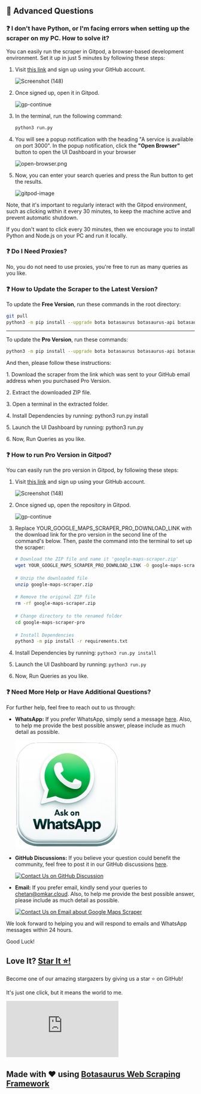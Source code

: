 ## 🤔 Advanced Questions

### ❓ I don't have Python, or I'm facing errors when setting up the scraper on my PC. How to solve it?

You can easily run the scraper in Gitpod, a browser-based development environment. Set it up in just 5 minutes by following these steps:

1. Visit [this link](https://gitpod.io/#https://github.com/omkarcloud/google-maps-scraper) and sign up using your GitHub account.
   
   ![Screenshot (148)](https://raw.githubusercontent.com/omkarcloud/google-maps-scraper/master/screenshots/open-in-gitpod.png)
  
2. Once signed up, open it in Gitpod.   

   ![gp-continue](https://raw.githubusercontent.com/omkarcloud/google-maps-scraper/master/screenshots/gp-continue.png)

3. In the terminal, run the following command:
   ```bash
   python3 run.py
   ```
4. You will see a popup notification with the heading "A service is available on port 3000". In the popup notification, click the **"Open Browser"** button to open the UI Dashboard in your browser

   ![open-browser.png](https://raw.githubusercontent.com/omkarcloud/google-maps-scraper/master/screenshots/open-browser.png)

5. Now, you can enter your search queries and press the Run button to get the results.

   ![gitpod-image](https://raw.githubusercontent.com/omkarcloud/google-maps-scraper/master/screenshots/gitpod-image.png)

Note, that it's important to regularly interact with the Gitpod environment, such as clicking within it every 30 minutes, to keep the machine active and prevent automatic shutdown. 

If you don't want to click every 30 minutes, then we encourage you to install Python and Node.js on your PC and run it locally. 

### ❓ Do I Need Proxies?

No, you do not need to use proxies, you're free to run as many queries as you like.

### ❓ How to Update the Scraper to the Latest Version?

To update the **Free Version**, run these commands in the root directory:

```bash
git pull
python3 -m pip install --upgrade bota botasaurus botasaurus-api botasaurus-requests botasaurus-driver botasaurus-proxy-authentication botasaurus-server
```

---

To update the **Pro Version**, run these commands:

```bash 
python3 -m pip install --upgrade bota botasaurus botasaurus-api botasaurus-requests botasaurus-driver botasaurus-proxy-authentication botasaurus-server
```

And then, please follow these instructions:

1.⁠ ⁠Download the scraper from the link which was sent to your GitHub email address when you purchased Pro Version.

2.⁠ ⁠Extract the downloaded ZIP file.

3.⁠ ⁠Open a terminal in the extracted folder.

4.⁠ ⁠Install Dependencies by running: python3 run.py install

5.⁠ ⁠Launch the UI Dashboard by running: python3 run.py

6.⁠ ⁠Now, Run Queries as you like.

### ❓ How to run Pro Version in Gitpod?

You can easily run the pro version in Gitpod, by following these steps:

1. Visit [this link](https://gitpod.io/#https://github.com/omkarcloud/google-maps-scraper) and sign up using your GitHub account.
   
   ![Screenshot (148)](https://raw.githubusercontent.com/omkarcloud/google-maps-scraper/master/screenshots/open-in-gitpod.png)
  
2. Once signed up, open the repository in Gitpod.   

   ![gp-continue](https://raw.githubusercontent.com/omkarcloud/google-maps-scraper/master/screenshots/gp-continue.png)

3. Replace YOUR_GOOGLE_MAPS_SCRAPER_PRO_DOWNLOAD_LINK with the download link for the pro version in the second line of the command's below. Then, paste the command into the terminal to set up the scraper:
   ```bash
   # Download the ZIP file and name it 'google-maps-scraper.zip'
   wget YOUR_GOOGLE_MAPS_SCRAPER_PRO_DOWNLOAD_LINK -O google-maps-scraper.zip

   # Unzip the downloaded file
   unzip google-maps-scraper.zip

   # Remove the original ZIP file
   rm -rf google-maps-scraper.zip

   # Change directory to the renamed folder
   cd google-maps-scraper-pro

   # Install Dependencies
   python3 -m pip install -r requirements.txt
   ```
  
4. Install Dependencies by running: `python3 run.py install`
5. Launch the UI Dashboard by running: `python3 run.py`
6. Now, Run Queries as you like.

### ❓ Need More Help or Have Additional Questions?

For further help, feel free to reach out to us through:

- **WhatsApp:** If you prefer WhatsApp, simply send a message [here](https://api.whatsapp.com/send?phone=918295042963&text=Hi,%20I%20would%20like%20to%20learn%20more%20about%20your%20products). Also, to help me provide the best possible answer, please include as much detail as possible.

  [![Contact Us on WhatsApp about Google Maps Scraper](https://raw.githubusercontent.com/omkarcloud/assets/master/images/whatsapp-us.png)](https://api.whatsapp.com/send?phone=918295042963&text=Hi,%20I%20would%20like%20to%20learn%20more%20about%20your%20products)


- **GitHub Discussions:** If you believe your question could benefit the community, feel free to post it in our GitHub discussions [here](https://github.com/omkarcloud/google-maps-scraper/discussions).

  [![Contact Us on GitHub Discussion](https://raw.githubusercontent.com/omkarcloud/google-maps-scraper/master/screenshots/ask-on-github.png)](https://github.com/omkarcloud/google-maps-scraper/discussions)

- **Email:** If you prefer email, kindly send your queries to [chetan@omkar.cloud](mailto:chetan@omkar.cloud). Also, to help me provide the best possible answer, please include as much detail as possible.

  [![Contact Us on Email about Google Maps Scraper](https://raw.githubusercontent.com/omkarcloud/google-maps-scraper/master/screenshots/ask-on-email.png)](mailto:chetan@omkar.cloud)

We look forward to helping you and will respond to emails and WhatsApp messages within 24 hours.

Good Luck!

## Love It? [Star It ⭐!](https://github.com/omkarcloud/google-maps-scraper)

Become one of our amazing stargazers by giving us a star ⭐ on GitHub!

It's just one click, but it means the world to me.

[![Stargazers for @omkarcloud/google-maps-scraper](https://bytecrank.com/nastyox/reporoster/php/stargazersSVG.php?user=omkarcloud&repo=google-maps-scraper)](https://github.com/omkarcloud/google-maps-scraper/stargazers)

## Made with ❤️ using [Botasaurus Web Scraping Framework](https://github.com/omkarcloud/botasaurus)
